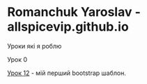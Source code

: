 # Romanchuk Yaroslav - allspicevip.github.io

Уроки які я роблю    
  
Урок 0

[Урок 12](https://allspicevip.github.io/lesson_12/) - мій перший bootstrap шаблон.
